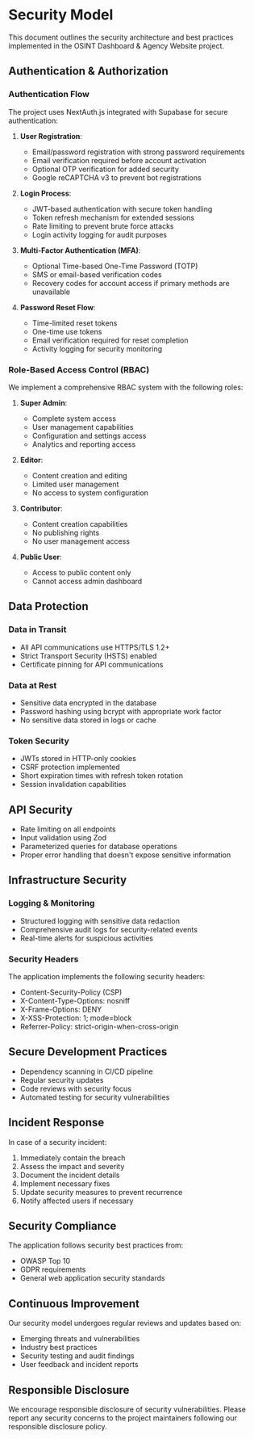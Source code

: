 # Security Model

This document outlines the security architecture and best practices implemented in the OSINT Dashboard & Agency Website project.

## Authentication & Authorization

### Authentication Flow

The project uses NextAuth.js integrated with Supabase for secure authentication:

1. **User Registration**:
   - Email/password registration with strong password requirements
   - Email verification required before account activation
   - Optional OTP verification for added security
   - Google reCAPTCHA v3 to prevent bot registrations

2. **Login Process**:
   - JWT-based authentication with secure token handling
   - Token refresh mechanism for extended sessions
   - Rate limiting to prevent brute force attacks
   - Login activity logging for audit purposes

3. **Multi-Factor Authentication (MFA)**:
   - Optional Time-based One-Time Password (TOTP)
   - SMS or email-based verification codes
   - Recovery codes for account access if primary methods are unavailable

4. **Password Reset Flow**:
   - Time-limited reset tokens
   - One-time use tokens
   - Email verification required for reset completion
   - Activity logging for security monitoring

### Role-Based Access Control (RBAC)

We implement a comprehensive RBAC system with the following roles:

1. **Super Admin**:
   - Complete system access
   - User management capabilities
   - Configuration and settings access
   - Analytics and reporting access

2. **Editor**:
   - Content creation and editing
   - Limited user management
   - No access to system configuration

3. **Contributor**:
   - Content creation capabilities
   - No publishing rights
   - No user management access

4. **Public User**:
   - Access to public content only
   - Cannot access admin dashboard

## Data Protection

### Data in Transit

- All API communications use HTTPS/TLS 1.2+
- Strict Transport Security (HSTS) enabled
- Certificate pinning for API communications

### Data at Rest

- Sensitive data encrypted in the database
- Password hashing using bcrypt with appropriate work factor
- No sensitive data stored in logs or cache

### Token Security

- JWTs stored in HTTP-only cookies
- CSRF protection implemented
- Short expiration times with refresh token rotation
- Session invalidation capabilities

## API Security

- Rate limiting on all endpoints
- Input validation using Zod
- Parameterized queries for database operations
- Proper error handling that doesn't expose sensitive information

## Infrastructure Security

### Logging & Monitoring

- Structured logging with sensitive data redaction
- Comprehensive audit logs for security-related events
- Real-time alerts for suspicious activities

### Security Headers

The application implements the following security headers:

- Content-Security-Policy (CSP)
- X-Content-Type-Options: nosniff
- X-Frame-Options: DENY
- X-XSS-Protection: 1; mode=block
- Referrer-Policy: strict-origin-when-cross-origin

## Secure Development Practices

- Dependency scanning in CI/CD pipeline
- Regular security updates
- Code reviews with security focus
- Automated testing for security vulnerabilities

## Incident Response

In case of a security incident:

1. Immediately contain the breach
2. Assess the impact and severity
3. Document the incident details
4. Implement necessary fixes
5. Update security measures to prevent recurrence
6. Notify affected users if necessary

## Security Compliance

The application follows security best practices from:

- OWASP Top 10
- GDPR requirements
- General web application security standards

## Continuous Improvement

Our security model undergoes regular reviews and updates based on:

- Emerging threats and vulnerabilities
- Industry best practices
- Security testing and audit findings
- User feedback and incident reports

## Responsible Disclosure

We encourage responsible disclosure of security vulnerabilities. Please report any security concerns to the project maintainers following our responsible disclosure policy. 